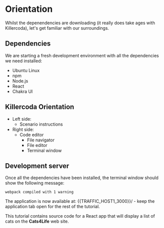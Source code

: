 # Orientation

Whilst the depenendencies are downloading (it really does take ages with Killercoda), let's get familiar with our surroundings.


## Dependencies
We are starting a fresh development environment with all the dependencies we need installed:
- Ubuntu Linux
- npm
- Node.js
- React
- Chakra UI


## Killercoda Orientation
- Left side:
  - Scenario instructions
- Right side:
  - Code editor
      - File navigator
      - File editor
      - Terminal window


## Development server
Once all the dependencies have been installed, the terminal window should show the following message:
```
webpack compiled with 1 warning
```

The application is now available at: {{TRAFFIC_HOST1_3000}}/ - keep the application tab open for the rest of the tutorial.

This tutorial contains source code for a React app that will display a list of cats on the **Cats4Life** web site.
